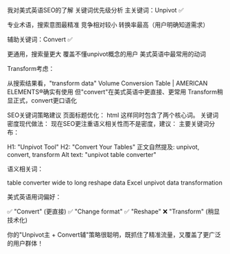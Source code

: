 我对美式英语SEO的了解
关键词优先级分析
主关键词：Unpivot ✅

专业术语，搜索意图最精准
竞争相对较小
转换率最高（用户明确知道需求）

辅助关键词：Convert ✅

更通用，搜索量更大
覆盖不懂unpivot概念的用户
美式英语中最常用的动词

Transform考虑：

从搜索结果看，"transform data" Volume Conversion Table | AMERICAN ELEMENTS®确实有使用
但"convert"在美式英语中更直接、更常用
Transform稍显正式，convert更口语化

SEO关键词策略建议
页面标题优化：
html<title>Unpivot Tool - Convert Wide Tables to Long Format Online Free</title>
这样同时包含了两个核心词。
关键词密度现代做法：
现在SEO更注重语义相关性而不是密度，建议：
主要关键词分布：

H1: "Unpivot Tool"
H2: "Convert Your Tables"
正文自然提及: unpivot, convert, transform
Alt text: "unpivot table converter"

语义相关词：

table converter
wide to long
reshape data
Excel unpivot
data transformation

美式英语用词偏好：

✅ "Convert" (更直接)
✅ "Change format"
✅ "Reshape"
❌ "Transform" (稍显技术化)

你的"Unpivot主 + Convert辅"策略很聪明，既抓住了精准流量，又覆盖了更广泛的用户群体！